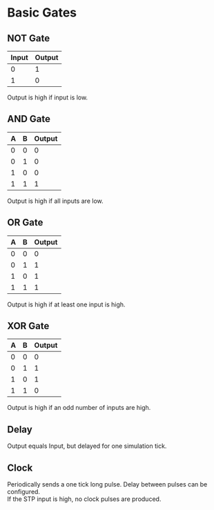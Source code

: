 # Basic Gates

## NOT Gate

<div class="rows">

| Input | Output |
| ------| ------ |
| 0     | 1      |
| 1     | 0      |

<div class="margin-left">
Output is high if input is low.
</div>
</div>

## AND Gate

<div class="rows">

| A   | B   | Output |
| --- | --- | ------ |
| 0   | 0   | 0      |
| 0   | 1   | 0      |
| 1   | 0   | 0      |
| 1   | 1   | 1      |

<div class="margin-left">
Output is high if all inputs are low.
</div>
</div>

## OR Gate

<div class="rows">

| A   | B   | Output |
| --- | --- | ------ |
| 0   | 0   | 0      |
| 0   | 1   | 1      |
| 1   | 0   | 1      |
| 1   | 1   | 1      |

<div class="margin-left">
Output is high if at least one input is high.
</div>
</div>

## XOR Gate

<div class="rows">

| A   | B   | Output |
| --- | --- | ------ |
| 0   | 0   | 0      |
| 0   | 1   | 1      |
| 1   | 0   | 1      |
| 1   | 1   | 0      |

<div class="margin-left">
Output is high if an odd number of inputs are high.
</div>
</div>

## Delay

Output equals Input, but delayed for one simulation tick.

## Clock

Periodically sends a one tick long pulse. Delay between pulses can be configured.<br>
If the STP input is high, no clock pulses are produced.
